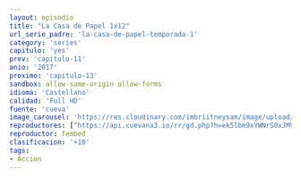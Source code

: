 ```yaml
---
layout: episodio
title: "La Casa de Papel 1x12"
url_serie_padre: 'la-casa-de-papel-temporada-1'
category: 'series'
capitulo: 'yes'
prev: 'capitulo-11'
anio: '2017'
proximo: 'capitulo-13'
sandbox: allow-same-origin allow-forms
idioma: 'Castellano'
calidad: 'Full HD'
fuente: 'cueva'
image_carousel: 'https://res.cloudinary.com/imbriitneysam/image/upload/v1546638640/casa-papel-1-poster-min.jpg'
reproductores: ["https://api.cuevana3.io/rr/gd.php?h=ek5lbm9xYWNrS0xJMVp5b21KREk0dFBLbjVkaHhkRGdrOG1jbnBpUnhhS1YxS0djbVp1cHdzK1RvbVNCejhLMnFMaGdnbXZXbWNhdDNZZDVvOWVwcWIyU3FadVkyUT09"]
reproductor: fembed
clasificacion: '+10'
tags:
- Accion
---
```












